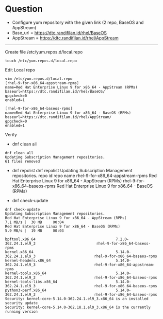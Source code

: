 # Question
- Configure yum repository with the given link (2 repo, BaseOS and AppStream)
- Base_url = https://dtc.randifilan.id/rhel/BaseOS
- AppStream = https://dtc.randifilan.id/rhel/AppStream
---

Create file /etc/yum.repos.d/local.repo
```
touch /etc/yum.repos.d/local.repo
```

Edit Local repo
```
vim /etc/yum.repos.d/local.repo
[rhel-9-for-x86_64-appstream-rpms]
name=Red Hat Enterprise Linux 9 for x86_64 - AppStream (RPMs)
baseurl=https://dtc.randifilan.id/rhel/BaseOS/
gpgcheck=0
enabled=1

[rhel-9-for-x86_64-baseos-rpms]
name=Red Hat Enterprise Linux 9 for x86_64 - BaseOS (RPMs)
baseurl=https://dtc.randifilan.id/rhel/AppStream/
gpgcheck=0
enabled=1
```

Verify
- dnf clean all
```
dnf clean all
Updating Subscription Management repositories.
61 files removed
```

- dnf repolist
dnf repolist
Updating Subscription Management repositories.
repo id                                             repo name
rhel-9-for-x86_64-appstream-rpms                    Red Hat Enterprise Linux 9 for x86_64 - AppStream (RPMs)
rhel-9-for-x86_64-baseos-rpms                       Red Hat Enterprise Linux 9 for x86_64 - BaseOS (RPMs)

- dnf check-update
```
dnf check-update
Updating Subscription Management repositories.
Red Hat Enterprise Linux 9 for x86_64 - AppStream (RPMs)                                           7.1 MB/s |  30 MB     00:04    
Red Hat Enterprise Linux 9 for x86_64 - BaseOS (RPMs)                                              5.9 MB/s |  19 MB     00:03    
  
bpftool.x86_64                                     7.2.0-362.24.1.el9_3                            rhel-9-for-x86_64-baseos-rpms   
kernel.x86_64                                      5.14.0-362.24.1.el9_3                           rhel-9-for-x86_64-baseos-rpms   
kernel-headers.x86_64                              5.14.0-362.24.1.el9_3                           rhel-9-for-x86_64-appstream-rpms
kernel-tools.x86_64                                5.14.0-362.24.1.el9_3                           rhel-9-for-x86_64-baseos-rpms   
kernel-tools-libs.x86_64                           5.14.0-362.24.1.el9_3                           rhel-9-for-x86_64-baseos-rpms   
python3-perf.x86_64                                5.14.0-362.24.1.el9_3                           rhel-9-for-x86_64-baseos-rpms   
Security: kernel-core-5.14.0-362.24.1.el9_3.x86_64 is an installed security update
Security: kernel-core-5.14.0-362.18.1.el9_3.x86_64 is the currently running version
```

